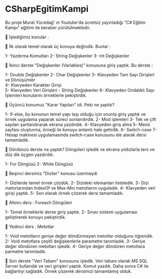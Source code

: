 # CSharpEgitimKampi

Bu proje Murat Yücedağ' ın Youtube'da ücretsiz yayınladığı "C# Eğitim Kampı" eğitimi ile beraber yürütülmektedir.

📍 İşlediğimiz konular :

📍 İlk olarak temel olarak üç konuya değindik. Bunlar :

1- Yazdırma Komutları
2- String Değişkenler
3- Int Değişkenler

📍 İkinci derste "Değişkenler (Variables)" konusuna giriş yaptık. Bu derste :

1- Double Değişkenler
2- Char Değişkenler
3- Klavyeden Tam Sayı Girişleri ve Dönüşümler          
4- Klavyeden Karakter Girişi      
5- Klavyeden Veri Girişleri - String Değişkenler
6- Klavyeden Ondalıklı Sayı İşlemleri
konularını örneklerle pekiştirdik.

📍 Üçüncü konumuz "Karar Yapıları" idi. Peki ne yaptık?

1- If-else, bu konunun temel yapı taşı olduğu için onunla giriş yaptık ve örnek uygulama yaparak süreci sonlandırdık.
2- Mod işlemleri
3- Tek ve çift sayıları şartlandırarak ekrana yazdırdık.
4- Klavyeden giriş alma
5- Menü sayfası oluşturma, örneği ile konuyu anlamlı hale getirdik.
6- Switch-case
7- Hesap makinesi uygulamasında switch-case konusunu ele alarak dersi tamamladık.

📍 Dördüncü derste ne yaptık? Döngüleri işledik ve ekrana yıldızlarla ters ve düz dik üçgen yazdırdık. 

1- For Döngüsü
2- While Döngüsü

📍 Beşinci dersimiz "Diziler" konusu üzerineydi

1- Dizilerde temel örnek çözdük.
2- Dizideki elemanları listeledik.
3- Dizi metorlarından IndexOf ve Max-Min metotlarını uyguladık.
4- Klavyeden veri girişi yaptık.
5- Son olarak örnek çözerek dersi tamamladık.

📍 Altıncı ders : Foreach Döngüleri

1- Temel örneklerle derse giriş yaptık.
2- Sınav sistemi uygulaması geliştirerek konuyu pekiştirdik.

📍 Yedinci ders : Metotlar 

1- Void metotların geriye değer döndürmeyen metotlar olduğunu öğrendik.
2- Void metotlara çeşitli değişkenlerle parametre tanımladık.
3- Geriye değer döndüren metotları işledik.
4- Geriye değer döndüren metotlara parmetre tanımladık.

📍 Son derste "Veri Tabanı" konusunu işledik. Veri tabanı olarak MS SQL Server kullandık ve veri girişleri yaptık. Komut yazdık. Daha sonra C# ile bağlantıyı sağladık. Örnek çözerek dersimizi tamamlamış olduk.
